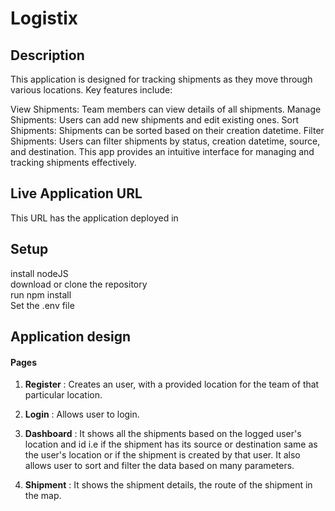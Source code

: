 # Logistix

## Description

This application is designed for tracking shipments as they move through various locations. Key features include:

View Shipments: Team members can view details of all shipments.
Manage Shipments: Users can add new shipments and edit existing ones.
Sort Shipments: Shipments can be sorted based on their creation datetime.
Filter Shipments: Users can filter shipments by status, creation datetime, source, and destination.
This app provides an intuitive interface for managing and tracking shipments effectively.

## Live Application URL

This URL has the application deployed in

## Setup

install nodeJS  
download or clone the repository  
run npm install  
Set the .env file

## Application design

#### Pages

1. **Register** : Creates an user, with a provided location for the team of that particular location.

2. **Login** : Allows user to login.

3. **Dashboard** : It shows all the shipments based on the logged user's location and id i.e if the shipment has its source or destination same as the user's location or if the shipment is created by that user. It also allows user to sort and filter the data based on many parameters.

4. **Shipment** : It shows the shipment details, the route of the shipment in the map.
